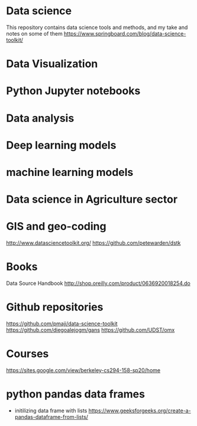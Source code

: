 # Data science
This repository contains data science tools and methods, and my take and notes on some of them
https://www.springboard.com/blog/data-science-toolkit/

# Data Visualization
# Python Jupyter notebooks 
# Data analysis
# Deep learning models
# machine learning models
# Data science in Agriculture sector
# GIS and geo-coding
http://www.datasciencetoolkit.org/
https://github.com/petewarden/dstk

# Books 
Data Source Handbook
http://shop.oreilly.com/product/0636920018254.do

# Github repositories 
https://github.com/pmaji/data-science-toolkit
https://github.com/diegoalejogm/gans
https://github.com/UDST/omx

# Courses 
https://sites.google.com/view/berkeley-cs294-158-sp20/home


# python pandas data frames 

* initilizing data frame with lists 
https://www.geeksforgeeks.org/create-a-pandas-dataframe-from-lists/
